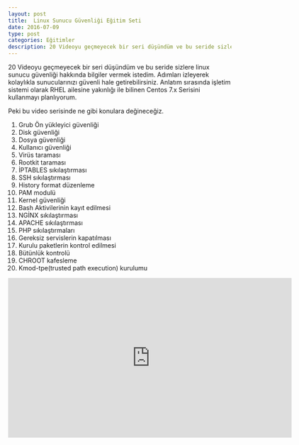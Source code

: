 ```yaml
---
layout: post
title:  Linux Sunucu Güvenliği Eğitim Seti
date: 2016-07-09
type: post
categories: Eğitimler
description: 20 Videoyu geçmeyecek bir seri düşündüm ve bu seride sizlere linux sunucu güvenliği hakkında bilgiler vermek istedim.
---
```


20 Videoyu geçmeyecek bir seri düşündüm ve bu seride sizlere linux sunucu güvenliği hakkında bilgiler vermek istedim. Adımları izleyerek kolaylıkla sunucularınızı güvenli hale getirebilirsiniz.
Anlatım sırasında işletim sistemi olarak RHEL ailesine yakınlığı ile bilinen Centos 7.x Serisini kullanmayı planlıyorum.

Peki bu video serisinde ne gibi konulara değineceğiz.

 1. Grub Ön yükleyici güvenliği
 2. Disk güvenliği
 3. Dosya güvenliği
 4. Kullanıcı güvenliği
 5. Virüs taraması
 6. Rootkit taraması
 7. İPTABLES sıkılaştırması
 8. SSH sıkılaştırması
 9. History format düzenleme
 10. PAM modulü
 11. Kernel güvenliği
 12. Bash Aktivilerinin kayıt edilmesi
 13. NGİNX sıkılaştırması
 14. APACHE sıkılaştırması
 15. PHP sıkılaştırmaları
 16. Gereksiz servislerin kapatılması
 17. Kurulu paketlerin kontrol edilmesi
 18. Bütünlük kontrolü
 19. CHROOT kafesleme
 20. Kmod-tpe(trusted path execution) kurulumu


<iframe width="640" height="360" src="https://www.youtube.com/embed/C8sDZ-M2ylM" frameborder="0" allowfullscreen></iframe>
